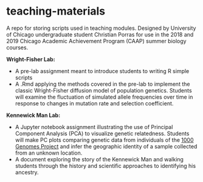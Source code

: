 # teaching-materials
A repo for storing scripts used in teaching modules.
Designed by University of Chicago undergraduate student Christian Porras for use in the 2018 and 2019 Chicago Academic Achievement Program (CAAP) summer biology courses.

**Wright-Fisher Lab:**
  * A pre-lab assignment meant to introduce students to writing R simple scripts
  * A .Rmd applying the methods covered in the pre-lab to implement the classic Wright-Fisher diffusion model of population genetics. Students will examine the fluctuation of simulated allele frequencies over time in response to changes in mutation rate and selection coefficient.

**Kennewick Man Lab:**
  * A Jupyter notebook assignment illustrating the use of Principal Component Analysis (PCA) to visualize genetic relatedness. Students will make PC plots comparing genetic data from individuals of the [1000 Genomes Project](https://www.internationalgenome.org/) and infer the geographic identity of a sample collected from an unknown location.
  * A document exploring the story of the Kennewick Man and walking students through the history and scientific approaches to identifying his ancestry.

